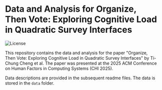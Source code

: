 # Data and Analysis for Organize, Then Vote: Exploring Cognitive Load in Quadratic Survey Interfaces

![License](https://img.shields.io/static/v1?label=license&message=CC-BY-NC4.0&color=green)

This repository contains the data and analysis for the paper "Organize, Then Vote: Exploring Cognitive Load in Quadratic Survey Interfaces" by Ti-Chung Cheng et al.
The paper was presented at the 2025 ACM Conference on Human Factors in Computing Systems (CHI 2025).

Data descriptions are provided in the subsequent readme files. The data is stored in the `data` folder.
